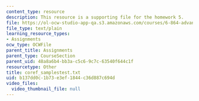 ```yaml
---
content_type: resource
description: This resource is a supporting file for the homework 5.
file: https://ol-ocw-studio-app-qa.s3.amazonaws.com/courses/6-864-advanced-natural-language-processing-fall-2005/b137dd0c1b73e3ef1844c36d887c694d_coref_samplestest.txt
file_type: text/plain
learning_resource_types:
- Assignments
ocw_type: OCWFile
parent_title: Assignments
parent_type: CourseSection
parent_uid: 48a8a6b4-bb3a-c5c6-9c7c-63540f644c1f
resourcetype: Other
title: coref_samplestest.txt
uid: b137dd0c-1b73-e3ef-1844-c36d887c694d
video_files:
  video_thumbnail_file: null
---
```

